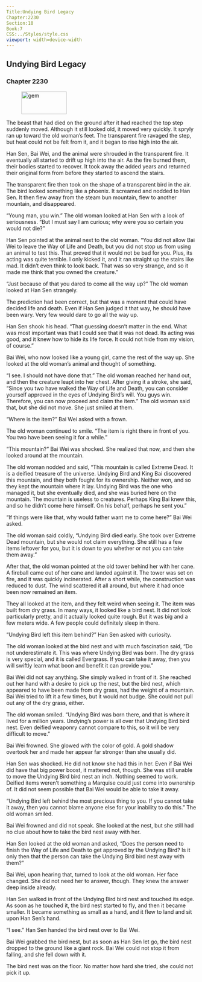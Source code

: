 ```yaml
---
Title:Undying Bird Legacy 
Chapter:2230 
Section:10 
Book:7 
CSS:../Styles/style.css 
viewport: width=device-width
---
```

  
## Undying Bird Legacy
### Chapter 2230
  
<figure>
	<img src="../Images/gem.gif" alt="gem" id="gem" width="120" height="60" />
</figure>
  

  
The beast that had died on the ground after it had reached the top step suddenly moved. Although it still looked old, it moved very quickly. It spryly ran up toward the old woman’s feet. The transparent fire ravaged the step, but heat could not be felt from it, and it began to rise high into the air.

Han Sen, Bai Wei, and the animal were shrouded in the transparent fire. It eventually all started to drift up high into the air. As the fire burned them, their bodies started to recover. It took away the added years and returned their original form from before they started to ascend the stairs.

The transparent fire then took on the shape of a transparent bird in the air. The bird looked something like a phoenix. It screamed and nodded to Han Sen. It then flew away from the steam bun mountain, flew to another mountain, and disappeared.

“Young man, you win.” The old woman looked at Han Sen with a look of seriousness. “But I must say I am curious; why were you so certain you would not die?”

Han Sen pointed at the animal next to the old woman. “You did not allow Bai Wei to leave the Way of Life and Death, but you did not stop us from using an animal to test this. That proved that it would not be bad for you. Plus, its acting was quite terrible. I only kicked it, and it ran straight up the stairs like mad. It didn’t even think to look back. That was so very strange, and so it made me think that you owned the creature.”

“Just because of that you dared to come all the way up?” The old woman looked at Han Sen strangely.

The prediction had been correct, but that was a moment that could have decided life and death. Even if Han Sen judged it that way, he should have been wary. Very few would dare to go all the way up.

Han Sen shook his head. “That guessing doesn’t matter in the end. What was most important was that I could see that it was not dead. Its acting was good, and it knew how to hide its life force. It could not hide from my vision, of course.”

Bai Wei, who now looked like a young girl, came the rest of the way up. She looked at the old woman’s animal and thought of something.

“I see. I should not have done that.” The old woman reached her hand out, and then the creature leapt into her chest. After giving it a stroke, she said, “Since you two have walked the Way of Life and Death, you can consider yourself approved in the eyes of Undying Bird’s will. You guys win. Therefore, you can now proceed and claim the item.” The old woman said that, but she did not move. She just smiled at them.

“Where is the item?” Bai Wei asked with a frown.

The old woman continued to smile. “The item is right there in front of you. You two have been seeing it for a while.”

“This mountain?” Bai Wei was shocked. She realized that now, and then she looked around at the mountain.

The old woman nodded and said, “This mountain is called Extreme Dead. It is a deified treasure of the universe. Undying Bird and King Bai discovered this mountain, and they both fought for its ownership. Neither won, and so they kept the mountain where it lay. Undying Bird was the one who managed it, but she eventually died, and she was buried here on the mountain. The mountain is useless to creatures. Perhaps King Bai knew this, and so he didn’t come here himself. On his behalf, perhaps he sent you.”

“If things were like that, why would father want me to come here?” Bai Wei asked.

The old woman said coldly, “Undying Bird died early. She took over Extreme Dead mountain, but she would not claim everything. She still has a few items leftover for you, but it is down to you whether or not you can take them away.”

After that, the old woman pointed at the old tower behind her with her cane. A fireball came out of her cane and landed against it. The tower was set on fire, and it was quickly incinerated. After a short while, the construction was reduced to dust. The wind scattered it all around, but where it had once been now remained an item.

They all looked at the item, and they felt weird when seeing it. The item was built from dry grass. In many ways, it looked like a bird nest. It did not look particularly pretty, and it actually looked quite rough. But it was big and a few meters wide. A few people could definitely sleep in there.

“Undying Bird left this item behind?” Han Sen asked with curiosity.

The old woman looked at the bird nest and with much fascination said, “Do not underestimate it. This was where Undying Bird was born. The dry grass is very special, and it is called Evergrass. If you can take it away, then you will swiftly learn what boon and benefit it can provide you.”

Bai Wei did not say anything. She simply walked in front of it. She reached out her hand with a desire to pick up the nest, but the bird nest, which appeared to have been made from dry grass, had the weight of a mountain. Bai Wei tried to lift it a few times, but it would not budge. She could not pull out any of the dry grass, either.

The old woman smiled. “Undying Bird was born there, and that is where it lived for a million years. Undying’s power is all over that Undying Bird bird nest. Even deified weaponry cannot compare to this, so it will be very difficult to move.”

Bai Wei frowned. She glowed with the color of gold. A gold shadow overtook her and made her appear far stronger than she usually did.

Han Sen was shocked. He did not know she had this in her. Even if Bai Wei did have that big power boost, it mattered not, though. She was still unable to move the Undying Bird bird nest an inch. Nothing seemed to work. Deified items weren’t something a Marquise could just come into ownership of. It did not seem possible that Bai Wei would be able to take it away.

“Undying Bird left behind the most precious thing to you. If you cannot take it away, then you cannot blame anyone else for your inability to do this.” The old woman smiled.

Bai Wei frowned and did not speak. She looked at the nest, but she still had no clue about how to take the bird nest away with her.

Han Sen looked at the old woman and asked, “Does the person need to finish the Way of Life and Death to get approved by the Undying Bird? Is it only then that the person can take the Undying Bird bird nest away with them?”

Bai Wei, upon hearing that, turned to look at the old woman. Her face changed. She did not need her to answer, though. They knew the answer deep inside already.

Han Sen walked in front of the Undying Bird bird nest and touched its edge. As soon as he touched it, the bird nest started to fly, and then it became smaller. It became something as small as a hand, and it flew to land and sit upon Han Sen’s hand.

“I see.” Han Sen handed the bird nest over to Bai Wei.

Bai Wei grabbed the bird nest, but as soon as Han Sen let go, the bird nest dropped to the ground like a giant rock. Bai Wei could not stop it from falling, and she fell down with it.

The bird nest was on the floor. No matter how hard she tried, she could not pick it up.